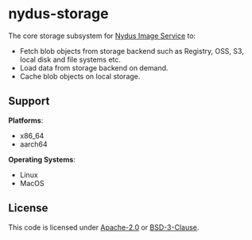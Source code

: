 # nydus-storage

The core storage subsystem for [Nydus Image Service](https://nydus.dev/) to:
- Fetch blob objects from storage backend such as Registry, OSS, S3, local disk and file systems etc.
- Load data from storage backend on demand.
- Cache blob objects on local storage.

## Support

**Platforms**:
- x86_64
- aarch64

**Operating Systems**:
- Linux
- MacOS

## License

This code is licensed under [Apache-2.0](LICENSE-APACHE) or [BSD-3-Clause](LICENSE-BSD-3-Clause).
